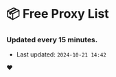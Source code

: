 # :package: Free Proxy List
### Updated every 15 minutes.

- Last updated: `2024-10-21 14:42`

:heart:
